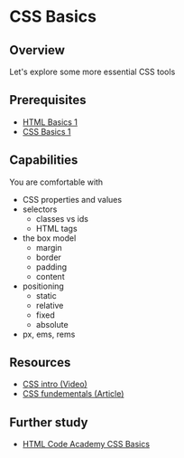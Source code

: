 # CSS Basics

## Overview
Let's explore some more essential CSS tools

## Prerequisites
- [HTML Basics 1](concepts/html-basics-1)
- [CSS Basics 1](concepts/css-basics-1)

## Capabilities
You are comfortable with

- CSS properties and values
- selectors
  - classes vs ids
  - HTML tags
- the box model
  - margin
  - border
  - padding
  - content
- positioning
  - static
  - relative
  - fixed
  - absolute
- px, ems, rems

## Resources
- [CSS intro (Video)](/resources/css-intro-VIDEO/README.md)
- [CSS fundementals (Article)](/resources/css-fundamentals-ARTICLE)

## Further study
- [HTML Code Academy CSS Basics](https://www.codecademy.com/learn/webhttps://www.codecademy.com/courses/web-beginner-en-TlhFi/0/1?curriculum_id=50579fb998b470000202dc8b)

